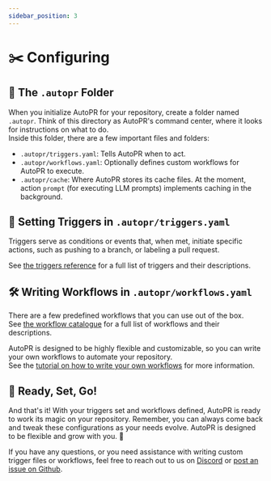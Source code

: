 ```yaml
---
sidebar_position: 3
---
```


# ✂️ Configuring

## 📁 The `.autopr` Folder

When you initialize AutoPR for your repository, create a folder named `.autopr`.
Think of this directory as AutoPR's command center, where it looks for instructions on what to do.  
Inside this folder, there are a few important files and folders:

- `.autopr/triggers.yaml`: Tells AutoPR when to act.
- `.autopr/workflows.yaml`: Optionally defines custom workflows for AutoPR to execute.
- `.autopr/cache`: Where AutoPR stores its cache files.
  At the moment, action `prompt` (for executing LLM prompts) implements caching in the background.

## 🏁 Setting Triggers in `.autopr/triggers.yaml`

Triggers serve as conditions or events that, when met, initiate specific actions,
such as pushing to a branch, or labeling a pull request.

See [the triggers reference](../reference/triggers) for a full list of triggers and their descriptions.

## 🛠️ Writing Workflows in `.autopr/workflows.yaml`

There are a few predefined workflows that you can use out of the box.  
See [the workflow catalogue](../workflow-catalogue) for a full list of workflows and their descriptions.

AutoPR is designed to be highly flexible and customizable, so you can write your own workflows to automate your repository.  
See the [tutorial on how to write your own workflows](./tutorials/writing-a-workflow) for more information.

## 🚀 Ready, Set, Go!

And that's it! With your triggers set and workflows defined, AutoPR is ready to work its magic on your repository. 
Remember, you can always come back and tweak these configurations as your needs evolve. AutoPR is designed to be flexible and grow with you. 🌟

If you have any questions, or you need assistance with writing custom trigger files or workflows, feel free to reach out to us on [Discord](https://discord.com/invite/ykk7Znt3K6) or [post an issue on Github](https://github.com/irgolic/AutoPR/issues).